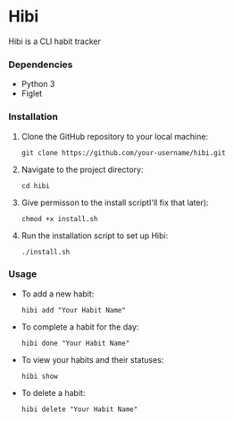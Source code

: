 # Hibi

Hibi is a CLI habit tracker

### Dependencies

- Python 3
- Figlet 

### Installation

1. Clone the GitHub repository to your local machine:

    ```shell
    git clone https://github.com/your-username/hibi.git
    ```

2. Navigate to the project directory:

    ```
    cd hibi
    ```

3. Give permisson to the install scriptI'll fix that later):

    ```
    chmod +x install.sh
    ```

4. Run the installation script to set up Hibi:

    ```
    ./install.sh
    ```

### Usage

- To add a new habit:

    ```
    hibi add "Your Habit Name"
    ```

- To complete a habit for the day:

    ```
    hibi done "Your Habit Name"
    ```

- To view your habits and their statuses:

    ```
    hibi show
    ```

- To delete a habit:

    ```
    hibi delete "Your Habit Name"
    ```
